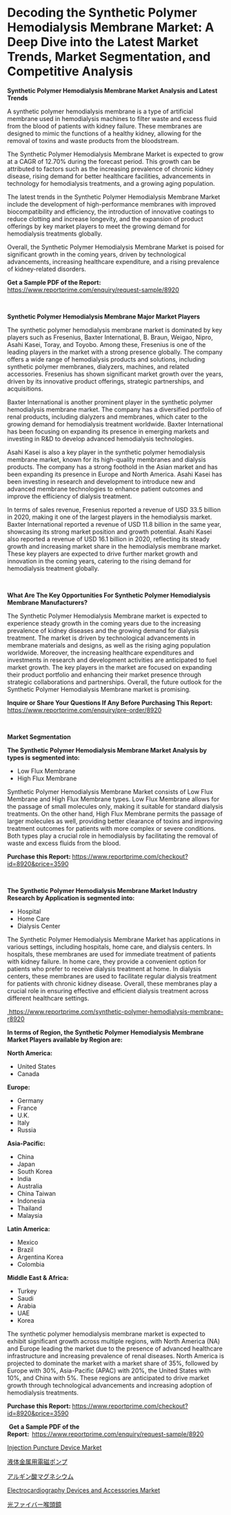 <p><h1>Decoding the Synthetic Polymer Hemodialysis Membrane Market: A Deep Dive into the Latest Market Trends, Market Segmentation, and Competitive Analysis</h1></p><p><strong>Synthetic Polymer Hemodialysis Membrane Market Analysis and Latest Trends</strong></p>
<p><p>A synthetic polymer hemodialysis membrane is a type of artificial membrane used in hemodialysis machines to filter waste and excess fluid from the blood of patients with kidney failure. These membranes are designed to mimic the functions of a healthy kidney, allowing for the removal of toxins and waste products from the bloodstream.</p><p>The Synthetic Polymer Hemodialysis Membrane Market is expected to grow at a CAGR of 12.70% during the forecast period. This growth can be attributed to factors such as the increasing prevalence of chronic kidney disease, rising demand for better healthcare facilities, advancements in technology for hemodialysis treatments, and a growing aging population.</p><p>The latest trends in the Synthetic Polymer Hemodialysis Membrane Market include the development of high-performance membranes with improved biocompatibility and efficiency, the introduction of innovative coatings to reduce clotting and increase longevity, and the expansion of product offerings by key market players to meet the growing demand for hemodialysis treatments globally.</p><p>Overall, the Synthetic Polymer Hemodialysis Membrane Market is poised for significant growth in the coming years, driven by technological advancements, increasing healthcare expenditure, and a rising prevalence of kidney-related disorders.</p></p>
<p><strong>Get a Sample PDF of the Report:&nbsp;</strong> <a href="https://www.reportprime.com/enquiry/request-sample/8920">https://www.reportprime.com/enquiry/request-sample/8920</a></p>
<p>&nbsp;</p>
<p><strong>Synthetic Polymer Hemodialysis Membrane Major Market Players</strong></p>
<p><p>The synthetic polymer hemodialysis membrane market is dominated by key players such as Fresenius, Baxter International, B. Braun, Weigao, Nipro, Asahi Kasei, Toray, and Toyobo. Among these, Fresenius is one of the leading players in the market with a strong presence globally. The company offers a wide range of hemodialysis products and solutions, including synthetic polymer membranes, dialyzers, machines, and related accessories. Fresenius has shown significant market growth over the years, driven by its innovative product offerings, strategic partnerships, and acquisitions.</p><p>Baxter International is another prominent player in the synthetic polymer hemodialysis membrane market. The company has a diversified portfolio of renal products, including dialyzers and membranes, which cater to the growing demand for hemodialysis treatment worldwide. Baxter International has been focusing on expanding its presence in emerging markets and investing in R&D to develop advanced hemodialysis technologies.</p><p>Asahi Kasei is also a key player in the synthetic polymer hemodialysis membrane market, known for its high-quality membranes and dialysis products. The company has a strong foothold in the Asian market and has been expanding its presence in Europe and North America. Asahi Kasei has been investing in research and development to introduce new and advanced membrane technologies to enhance patient outcomes and improve the efficiency of dialysis treatment.</p><p>In terms of sales revenue, Fresenius reported a revenue of USD 33.5 billion in 2020, making it one of the largest players in the hemodialysis market. Baxter International reported a revenue of USD 11.8 billion in the same year, showcasing its strong market position and growth potential. Asahi Kasei also reported a revenue of USD 16.1 billion in 2020, reflecting its steady growth and increasing market share in the hemodialysis membrane market. These key players are expected to drive further market growth and innovation in the coming years, catering to the rising demand for hemodialysis treatment globally.</p></p>
<p>&nbsp;</p>
<p><strong>What Are The Key Opportunities For Synthetic Polymer Hemodialysis Membrane Manufacturers?</strong></p>
<p><p>The Synthetic Polymer Hemodialysis Membrane market is expected to experience steady growth in the coming years due to the increasing prevalence of kidney diseases and the growing demand for dialysis treatment. The market is driven by technological advancements in membrane materials and designs, as well as the rising aging population worldwide. Moreover, the increasing healthcare expenditures and investments in research and development activities are anticipated to fuel market growth. The key players in the market are focused on expanding their product portfolio and enhancing their market presence through strategic collaborations and partnerships. Overall, the future outlook for the Synthetic Polymer Hemodialysis Membrane market is promising.</p></p>
<p><strong>Inquire or Share Your Questions If Any Before Purchasing This Report:</strong> <a href="https://www.reportprime.com/enquiry/pre-order/8920">https://www.reportprime.com/enquiry/pre-order/8920</a></p>
<p>&nbsp;</p>
<p><strong>Market Segmentation</strong></p>
<p><strong>The Synthetic Polymer Hemodialysis Membrane Market Analysis by types is segmented into:</strong></p>
<p><ul><li>Low Flux Membrane</li><li>High Flux Membrane</li></ul></p>
<p><p>Synthetic Polymer Hemodialysis Membrane Market consists of Low Flux Membrane and High Flux Membrane types. Low Flux Membrane allows for the passage of small molecules only, making it suitable for standard dialysis treatments. On the other hand, High Flux Membrane permits the passage of larger molecules as well, providing better clearance of toxins and improving treatment outcomes for patients with more complex or severe conditions. Both types play a crucial role in hemodialysis by facilitating the removal of waste and excess fluids from the blood.</p></p>
<p><strong>Purchase this Report:&nbsp;</strong><a href="https://www.reportprime.com/checkout?id=8920&price=3590">https://www.reportprime.com/checkout?id=8920&price=3590</a></p>
<p>&nbsp;</p>
<p><strong>The Synthetic Polymer Hemodialysis Membrane Market Industry Research by Application is segmented into:</strong></p>
<p><ul><li>Hospital</li><li>Home Care</li><li>Dialysis Center</li></ul></p>
<p><p>The Synthetic Polymer Hemodialysis Membrane Market has applications in various settings, including hospitals, home care, and dialysis centers. In hospitals, these membranes are used for immediate treatment of patients with kidney failure. In home care, they provide a convenient option for patients who prefer to receive dialysis treatment at home. In dialysis centers, these membranes are used to facilitate regular dialysis treatment for patients with chronic kidney disease. Overall, these membranes play a crucial role in ensuring effective and efficient dialysis treatment across different healthcare settings.</p></p>
<p><a href="https://www.reportprime.com/synthetic-polymer-hemodialysis-membrane-r8920">&nbsp;https://www.reportprime.com/synthetic-polymer-hemodialysis-membrane-r8920</a></p>
<p><strong>In terms of Region, the Synthetic Polymer Hemodialysis Membrane Market Players available by Region are:</strong></p>
<p>
    <p> <strong> North America: </strong>
        <ul>
            <li>United States</li>
            <li>Canada</li>
        </ul>
        </p> 
    <p> <strong> Europe: </strong>
        <ul>
            <li>Germany</li>
            <li>France</li>
            <li>U.K.</li>
            <li>Italy</li>
            <li>Russia</li>
        </ul>
        </p> 
    <p> <strong> Asia-Pacific: </strong>
        <ul>
            <li>China</li>
            <li>Japan</li>
            <li>South Korea</li>
            <li>India</li>
            <li>Australia</li>
            <li>China Taiwan</li>
            <li>Indonesia</li>
            <li>Thailand</li>
            <li>Malaysia</li>
        </ul>
        </p> 
    <p> <strong> Latin America: </strong>
        <ul>
            <li>Mexico</li>
            <li>Brazil</li>
            <li>Argentina Korea</li>
            <li>Colombia</li>
        </ul>
        </p> 
    <p> <strong> Middle East & Africa: </strong>
        <ul>
            <li>Turkey</li>
            <li>Saudi</li>
            <li>Arabia</li>
            <li>UAE</li>
            <li>Korea</li>
        </ul>
    </p>
    </p>
<p><p>The synthetic polymer hemodialysis membrane market is expected to exhibit significant growth across multiple regions, with North America (NA) and Europe leading the market due to the presence of advanced healthcare infrastructure and increasing prevalence of renal diseases. North America is projected to dominate the market with a market share of 35%, followed by Europe with 30%, Asia-Pacific (APAC) with 20%, the United States with 10%, and China with 5%. These regions are anticipated to drive market growth through technological advancements and increasing adoption of hemodialysis treatments.</p></p>
<p><strong>Purchase this Report: </strong><a href="https://www.reportprime.com/checkout?id=8920&price=3590">https://www.reportprime.com/checkout?id=8920&price=3590</a></p>
<p>&nbsp;<strong>Get a Sample PDF of the Report:&nbsp;&nbsp;</strong><a href="https://www.reportprime.com/enquiry/request-sample/8920">https://www.reportprime.com/enquiry/request-sample/8920</a></p>
<p><strong></strong></p>
<p><p><a href="https://github.com/jerrycopelandthomaswsqd8q/Market-Research-Report-List-2/blob/main/injection-puncture-device-market.md">Injection Puncture Device Market</a></p><p><a href="https://medium.com/@kyaorris56456/%E9%9B%BB%E7%A3%81%E3%83%9D%E3%83%B3%E3%83%97%E3%82%92%E4%BD%BF%E7%94%A8%E3%81%97%E3%81%9F%E6%B6%B2%E4%BD%93%E9%87%91%E5%B1%9E%E3%81%AE%E5%B8%82%E5%A0%B4%E5%8B%95%E5%90%91%E3%81%A8%E5%B8%82%E5%A0%B4%E5%88%86%E6%9E%90%E3%81%AF-2024%E5%B9%B4%E3%81%8B%E3%82%892031%E5%B9%B4%E3%81%BE%E3%81%A7%E3%81%AE%E6%9C%9F%E9%96%93%E3%81%AB%E4%BA%88%E6%B8%AC%E3%81%95%E3%82%8C%E3%81%A6%E3%81%84%E3%81%BE%E3%81%99-3a74db529c82">液体金属用電磁ポンプ</a></p><p><a href="https://github.com/Sophiaard2003/Market-Research-Report-List-1/blob/main/227839923233.md">アルギン酸マグネシウム</a></p><p><a href="https://github.com/brenzgnarento/Market-Research-Report-List-2/blob/main/electrocardiography-devices-and-accessories-market.md">Electrocardiography Devices and Accessories Market</a></p><p><a href="https://medium.com/@elmoray21/%E5%85%89%E3%83%95%E3%82%A1%E3%82%A4%E3%83%90%E3%83%BC%E3%83%A9%E3%83%AA%E3%83%B3%E3%82%B4%E3%82%B9%E3%82%B3%E3%83%BC%E3%83%97%E5%B8%82%E5%A0%B4-2031%E5%B9%B4%E3%81%BE%E3%81%A7%E3%81%AE%E6%88%90%E5%8A%9F%E3%81%99%E3%82%8B%E3%83%93%E3%82%B8%E3%83%8D%E3%82%B9%E6%88%A6%E7%95%A5%E3%81%AE%E9%8D%B5%E3%82%92%E4%BA%88%E6%B8%AC-90dd30319fe4">光ファイバー喉頭鏡</a></p></p>